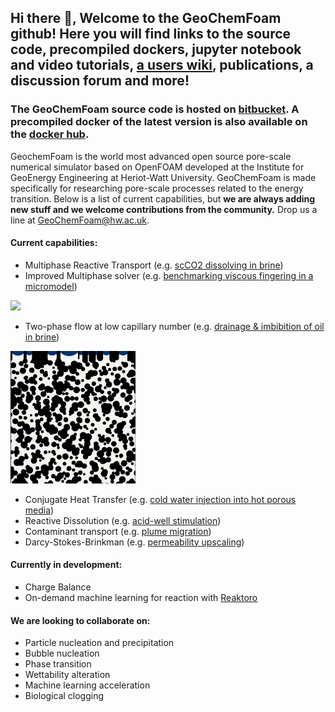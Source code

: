 ## Hi there 👋, Welcome to the GeoChemFoam github! Here you will find links to the source code, precompiled dockers, jupyter notebook and video tutorials, [a users wiki](https://github.com/GeoChemFoam/GeoChemFoam/wiki), publications, a discussion forum and more!

### The GeoChemFoam source code is hosted on [bitbucket](https://bitbucket.org/HWUCarbonates/workspace/projects/GCF). A precompiled docker of the latest version is also available on the [docker hub](https://hub.docker.com/r/jcmaes/geochemfoam).

GeochemFoam is the world most advanced open source pore-scale numerical simulator based on OpenFOAM developed at the Institute for GeoEnergy Engineering at Heriot-Watt University. GeoChemFoam is made specifically for researching pore-scale processes related to the energy transition. Below is a list of current capabilities, but __we are always adding new stuff and we welcome contributions from the community.__ Drop us a line at GeoChemFoam@hw.ac.uk.

#### __Current capabilities:__
- Multiphase Reactive Transport (e.g. [scCO2 dissolving in brine](https://arxiv.org/pdf/2103.03579.pdf))
- Improved Multiphase solver (e.g. [benchmarking viscous fingering in a micromodel](https://github.com/GeoChemFoam/GeoChemFoam/blob/main/GeoChemFoam_Papers/Zhaoetal2019_PoreScaleModels_PNAS.pdf))

<img src="https://github.com/GeoChemFoam/GeoChemFoam/blob/main/wikiImages/multiphaseFlow.gif" width="200">

- Two-phase flow at low capillary number (e.g. [drainage & imbibition of oil in brine](https://arxiv.org/abs/2105.10576))

<img src="https://github.com/GeoChemFoam/GeoChemFoam/blob/main/wikiImages/multiphaseFlowLowCa.gif" width="200"> 

- Conjugate Heat Transfer (e.g. [cold water injection into hot porous media](https://arxiv.org/abs/2110.03311))
- Reactive Dissolution (e.g. [acid-well stimulation](https://www.earthdoc.org/content/papers/10.3997/2214-4609.202035250))
- Contaminant transport (e.g. [plume migration](https://arxiv.org/abs/2103.03597))
- Darcy-Stokes-Brinkman (e.g. [permeability upscaling](https://www.nature.com/articles/s41598-021-82029-2))

#### __Currently in development:__
- Charge Balance
- On-demand machine learning for reaction with [Reaktoro](https://reaktoro.org)

#### __We are looking to collaborate on:__
- Particle nucleation and precipitation
- Bubble nucleation
- Phase transition
- Wettability alteration
- Machine learning acceleration
- Biological clogging


